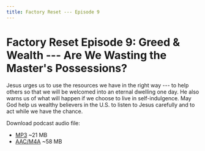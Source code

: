```yaml
---
title: Factory Reset --- Episode 9
---
```


# Factory Reset Episode 9: Greed & Wealth --- Are We Wasting the Master's Possessions?

Jesus urges us to use the resources we have in the right way --- to help others so that we will be welcomed into an eternal dwelling one day. He also warns us of what will happen if we choose to live in self-indulgence. May God help us wealthy believers in the U.S. to listen to Jesus carefully and to act while we have the chance.

Download podcast audio file:

* [MP3](factory_reset_episode_9.mp3) ~21 MB
* [AAC/M4A](factory_reset_episode_9.m4a) ~58 MB
